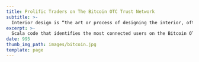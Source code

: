 ```yaml
---
title: Prolific Traders on The Bitcoin OTC Trust Network
subtitle: >-
  Interior design is “the art or process of designing the interior, often including the exterior, of a room or building”.
excerpt: >-
  Scala code that identifies the most connected users on the Bitcoin OTC Trust Weighted Signed Network platform. This maps and identifies the most prolific traders of Bitcoin.
date: 995
thumb_img_path: images/bitcoin.jpg
template: page
---
```

<script
 src="https://databricks-prod-cloudfront.cloud.databricks.com/static/b7a0a28bec4cb10687b79ad040c9dcbc4e8328950c0e7e7b140752dabd6007c2/js/metrics-graphics.js"
 onerror="window.mainJsLoadError = true;"></script>
<script
 src="https://databricks-prod-cloudfront.cloud.databricks.com/static/b7a0a28bec4cb10687b79ad040c9dcbc4e8328950c0e7e7b140752dabd6007c2/js/notebook-main.js"
 onerror="window.mainJsLoadError = true;"></script>
</head>
<body>
  <script>
if (window.mainJsLoadError) {
  var u = 'https://databricks-prod-cloudfront.cloud.databricks.com/static/b7a0a28bec4cb10687b79ad040c9dcbc4e8328950c0e7e7b140752dabd6007c2/js/notebook-main.js';
  var b = document.getElementsByTagName('body')[0];
  var c = document.createElement('div');
  c.innerHTML = ('<h1>Network Error</h1>' +
    '<p><b>Please check your network connection and try again.</b></p>' +
    '<p>Could not load a required resource: ' + u + '</p>');
  c.style.margin = '30px';
  c.style.padding = '20px 50px';
  c.style.backgroundColor = '#f5f5f5';
  c.style.borderRadius = '5px';
  b.appendChild(c);
}
</script>



